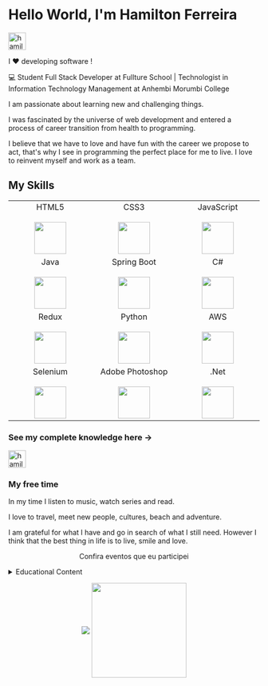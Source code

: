 # Hello World, I'm Hamilton Ferreira

<p>
  <a href="https://www.linkedin.com/in/hamilton-ferreira/" target="_blank">
    <img align="center" src="https://cdn.jsdelivr.net/npm/simple-icons@3.0.1/icons/linkedin.svg" alt="hamiltonferreira" height="35" width="35" />
  </a>
<p>



I ❤️ developing software !

:computer: Student Full Stack Developer at Fullture School | Technologist in Information Technology Management at Anhembi Morumbi College  

I am passionate about learning new and challenging things. 

I was fascinated by the universe of web development and entered a process of career transition from health to programming. 

I believe that we have to love and have fun with the career we propose to act, that's why I see in programming the perfect place for me to live. I love to reinvent myself and work as a team.


## My Skills

<table>
  <tbody>
    <tr valign="top">
      <td width="25%" align="center">
        <span>HTML5</span><br><br>
        <img height="64px" src="https://cdn.svgporn.com/logos/html-5.svg">
      </td>     
     <td width="25%" align="center">
        <span>CSS3</span><br><br>
        <img height="64px" src="https://cdn.svgporn.com/logos/css-3.svg">
      </td>
      <td width="25%" align="center">
        <span>JavaScript</span><br><br>
        <img height="64px" src="https://cdn.svgporn.com/logos/javascript.svg">
      </td>
    </tr>   
    <tr valign="top">
       <td width="25%" align="center">
        <span>Java</span><br><br>
        <img height="64px" src="https://cdn.svgporn.com/logos/java.svg">
      </td>  
      <td width="25%" align="center">
        <span>Spring Boot</span><br><br>
        <img height="64px" src="https://cdn.svgporn.com/logos/spring.svg">
      </td>      
      <td width="25%" align="center">
        <span>C#</span><br><br>
        <img height="64px" <img src="https://img.icons8.com/color/48/000000/c-sharp-logo.png"/>
      </td>
    </tr>    
    <tr valign="top">
       <td width="25%" align="center">
        <span>Redux</span><br><br>
        <img height="64px" src="https://cdn.svgporn.com/logos/redux.svg">
      </td>  
      <td width="25%" align="center">
        <span>Python</span><br><br>
        <img height="64px" src="https://cdn.svgporn.com/logos/python.svg">
      </td>  
       <td width="25%" align="center">
        <span>AWS</span><br><br>
        <img height="64px" src="https://cdn.svgporn.com/logos/aws.svg">
      </td>
     </tr>      
     <tr valign="top">      
       <td width="25%" align="center">
        <span>Selenium</span><br><br>
        <img height="64px"src=<img src="https://iconape.com/wp-content/files/yd/371438/svg/371438.svg"/>
      </td>
       <td width="25%" align="center">
        <span>Adobe Photoshop</span><br><br>
        <img height="64px"src="https://img.icons8.com/fluent/48/000000/adobe-photoshop.png">
      </td>
      </td>
       <td width="25%" align="center">
        <span>.Net</span><br><br>
        <img height="64px"src=<img src="https://iconape.com/wp-content/png_logo_vector/dot-net-core.png"/>
      </td>
    </tr>
  </tbody>
</table>

### See my complete knowledge here -> 
  <a href="https://www.linkedin.com/in/hamilton-ferreira/" target="_blank">
    <img align="center" src="https://cdn.jsdelivr.net/npm/simple-icons@3.0.1/icons/linkedin.svg" alt="hamiltonferreira" height="35" width="35" />
  </a>
 
 
 ### My free time
 
In my time I listen to music, watch series and read.

 I love to travel, meet new people, cultures, beach and adventure.

I am grateful for what I have and go in search of what I still need. However I think that the best thing in life is to live, smile and love.

<p align="center">
  Confira eventos que eu participei
</p>

<details>
<summary>Educational Content</summary>
  
  
  | Title | Type | Role | Avenue | Date
  | :---: | :---: | :---: | :---:| :--------:|
  | Java Developer | Bootcamp | Student | Digital Inovation one|2021-05 
  | Code Anywhere | Bootcamp | Student | Digital Inovation one|2021-05   
</details>

<p width="50%" align="center">
  <img  align="center"  src="https://github-readme-stats.vercel.app/api?username=dev-hamilton&show_icons=true&theme=dracula">
  <img align="center" height="190px" src="https://github-readme-stats.anuraghazra1.vercel.app/api/top-langs/?username=dev-hamilton&layout=compact&theme=dracula"/>
</p>
